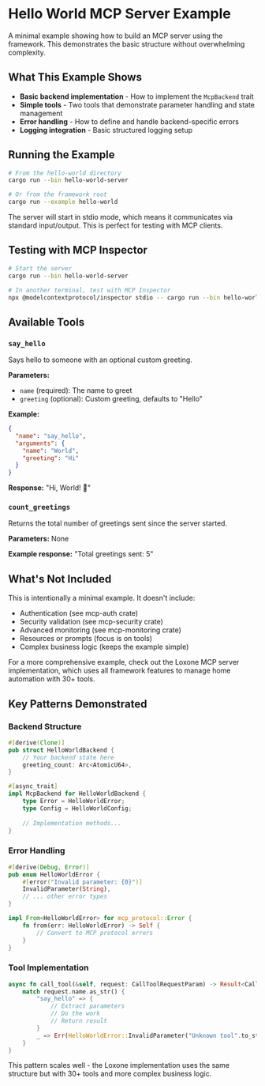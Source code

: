 # Hello World MCP Server Example

A minimal example showing how to build an MCP server using the framework. This demonstrates the basic structure without overwhelming complexity.

## What This Example Shows

- **Basic backend implementation** - How to implement the `McpBackend` trait
- **Simple tools** - Two tools that demonstrate parameter handling and state management
- **Error handling** - How to define and handle backend-specific errors
- **Logging integration** - Basic structured logging setup

## Running the Example

```bash
# From the hello-world directory
cargo run --bin hello-world-server

# Or from the framework root
cargo run --example hello-world
```

The server will start in stdio mode, which means it communicates via standard input/output. This is perfect for testing with MCP clients.

## Testing with MCP Inspector

```bash
# Start the server
cargo run --bin hello-world-server

# In another terminal, test with MCP Inspector
npx @modelcontextprotocol/inspector stdio -- cargo run --bin hello-world-server
```

## Available Tools

### `say_hello`
Says hello to someone with an optional custom greeting.

**Parameters:**
- `name` (required): The name to greet
- `greeting` (optional): Custom greeting, defaults to "Hello"

**Example:**
```json
{
  "name": "say_hello",
  "arguments": {
    "name": "World",
    "greeting": "Hi"
  }
}
```

**Response:** "Hi, World! 👋"

### `count_greetings`
Returns the total number of greetings sent since the server started.

**Parameters:** None

**Example response:** "Total greetings sent: 5"

## What's Not Included

This is intentionally a minimal example. It doesn't include:
- Authentication (see mcp-auth crate)
- Security validation (see mcp-security crate)
- Advanced monitoring (see mcp-monitoring crate)
- Resources or prompts (focus is on tools)
- Complex business logic (keeps the example simple)

For a more comprehensive example, check out the Loxone MCP server implementation, which uses all framework features to manage home automation with 30+ tools.

## Key Patterns Demonstrated

### Backend Structure
```rust
#[derive(Clone)]
pub struct HelloWorldBackend {
    // Your backend state here
    greeting_count: Arc<AtomicU64>,
}

#[async_trait]
impl McpBackend for HelloWorldBackend {
    type Error = HelloWorldError;
    type Config = HelloWorldConfig;
    
    // Implementation methods...
}
```

### Error Handling
```rust
#[derive(Debug, Error)]
pub enum HelloWorldError {
    #[error("Invalid parameter: {0}")]
    InvalidParameter(String),
    // ... other error types
}

impl From<HelloWorldError> for mcp_protocol::Error {
    fn from(err: HelloWorldError) -> Self {
        // Convert to MCP protocol errors
    }
}
```

### Tool Implementation
```rust
async fn call_tool(&self, request: CallToolRequestParam) -> Result<CallToolResult, Self::Error> {
    match request.name.as_str() {
        "say_hello" => {
            // Extract parameters
            // Do the work
            // Return result
        }
        _ => Err(HelloWorldError::InvalidParameter("Unknown tool".to_string()))
    }
}
```

This pattern scales well - the Loxone implementation uses the same structure but with 30+ tools and more complex business logic.